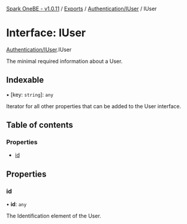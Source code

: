 [Spark OneBE - v1.0.11](../README.md) / [Exports](../modules.md) / [Authentication/IUser](../modules/Authentication_IUser.md) / IUser

# Interface: IUser

[Authentication/IUser](../modules/Authentication_IUser.md).IUser

The minimal required information about a User.

## Indexable

▪ [key: `string`]: `any`

Iterator for all other properties that can be added to the User interface.

## Table of contents

### Properties

- [id](Authentication_IUser.IUser.md#id)

## Properties

### id

• **id**: `any`

The Identification element of the User.
